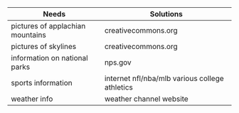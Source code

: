 | Needs | Solutions |
| --------------- | --------------- |
| pictures of applachian mountains | creativecommons.org |
| pictures of skylines | creativecommons.org |
| information on national parks | nps.gov |
| sports information | internet nfl/nba/mlb various college athletics |
| weather info | weather channel website |

